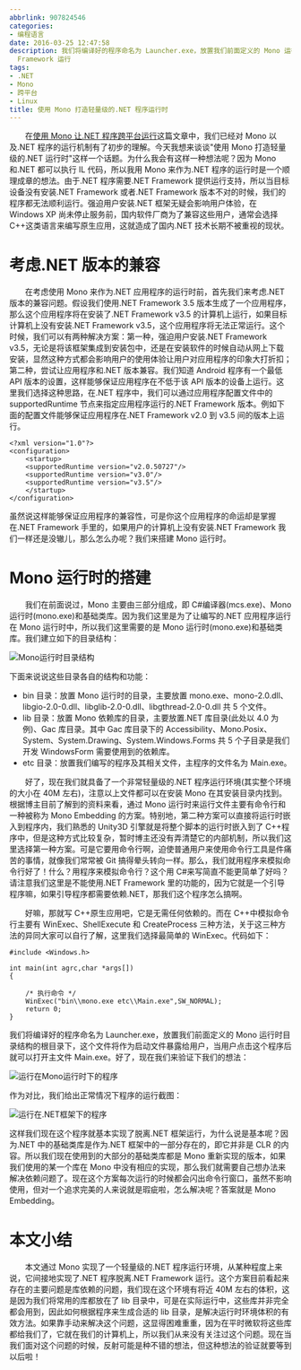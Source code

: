 ```yaml
---
abbrlink: 907824546
categories:
- 编程语言
date: 2016-03-25 12:47:58
description: 我们将编译好的程序命名为 Launcher.exe，放置我们前面定义的 Mono 运行时目录结构的根目录下，这个文件将作为启动文件暴露给用户，当用户点击这个程序后就可以打开主文件 Main.exe;因为 Mono 和.NET 都可以执行 IL 代码，所以我用 Mono 来作为.NET 程序的运行时是一个顺理成章的想法;本文通过 Mono 实现了一个轻量级的.NET 程序运行环境，从某种程度上来说，它间接地实现了.NET 程序脱离.NET
  Framework 运行
tags:
- .NET
- Mono
- 跨平台
- Linux
title: 使用 Mono 打造轻量级的.NET 程序运行时
---
```


&emsp;&emsp;在[使用 Mono 让.NET 程序跨平台运行](.)这篇文章中，我们已经对 Mono 以及.NET 程序的运行机制有了初步的理解。今天我想来谈谈"使用 Mono 打造轻量级的.NET 运行时"这样一个话题。为什么我会有这样一种想法呢？因为 Mono 和.NET 都可以执行 IL 代码，所以我用 Mono 来作为.NET 程序的运行时是一个顺理成章的想法。由于.NET 程序需要.NET Framework 提供运行支持，所以当目标设备没有安装.NET Framework 或者.NET Framework 版本不对的时候，我们的程序都无法顺利运行。强迫用户安装.NET 框架无疑会影响用户体验，在 Windows XP 尚未停止服务前，国内软件厂商为了兼容这些用户，通常会选择 C++这类语言来编写原生应用，这就造成了国内.NET 技术长期不被重视的现状。

<!--more-->
# 考虑.NET 版本的兼容
&emsp;&emsp;在考虑使用 Mono 来作为.NET 应用程序的运行时前，首先我们来考虑.NET 版本的兼容问题。假设我们使用.NET Framework 3.5 版本生成了一个应用程序，那么这个应用程序将在安装了.NET Framework v3.5 的计算机上运行，如果目标计算机上没有安装.NET Framework v3.5，这个应用程序将无法正常运行。这个时候，我们可以有两种解决方案：第一种，强迫用户安装.NET Framework v3.5，无论是将该框架集成到安装包中，还是在安装软件的时候自动从网上下载安装，显然这种方式都会影响用户的使用体验让用户对应用程序的印象大打折扣；第二种，尝试让应用程序和.NET 版本兼容。我们知道 Android 程序有一个最低 API 版本的设置，这样能够保证应用程序在不低于该 API 版本的设备上运行。这里我们选择这种思路，在.NET 程序中，我们可以通过应用程序配置文件中的 supportedRuntime 节点来指定应用程序运行的.NET Framework 版本。例如下面的配置文件能够保证应用程序在.NET Framework v2.0 到 v3.5 间的版本上运行。

```plain
<?xml version="1.0"?>
<configuration>
    <startup> 
    <supportedRuntime version="v2.0.50727"/>
    <supportedRuntime version="v3.0"/>
    <supportedRuntime version="v3.5"/>
    </startup>
</configuration>
```
虽然说这样能够保证应用程序的兼容性，可是你这个应用程序的命运却是掌握在.NET Framework 手里的，如果用户的计算机上没有安装.NET Framework 我们一样还是没辙儿，那么怎么办呢？我们来搭建 Mono 运行时。

# Mono 运行时的搭建
&emsp;&emsp;我们在前面说过，Mono 主要由三部分组成，即 C#编译器(mcs.exe)、Mono 运行时(mono.exe)和基础类库。因为我们这里是为了让编写的.NET 应用程序运行在 Mono 运行时中，所以我们这里需要的是 Mono 运行时(mono.exe)和基础类库。我们建立如下的目录结构：

![Mono运行时目录结构](https://ww1.sinaimg.cn/large/4c36074fly1fzixya9n45j20dz047t9c.jpg)

下面来说说这些目录各自的结构和功能：
* bin 目录：放置 Mono 运行时的目录，主要放置 mono.exe、mono-2.0.dll、libgio-2.0-0.dll、libglib-2.0-0.dll、libgthread-2.0-0.dll 共 5 个文件。
* lib 目录：放置 Mono 依赖库的目录，主要放置.NET 库目录(此处以 4.0 为例)、Gac 库目录。其中 Gac 库目录下的 Accessibility、Mono.Posix、System、System.Drawing、System.Windows.Forms 共 5 个子目录是我们开发 WindowsForm 需要使用到的依赖库。
* etc 目录：放置我们编写的程序及其相关文件，主程序的文件名为 Main.exe。

&emsp;&emsp;好了，现在我们就具备了一个非常轻量级的.NET 程序运行环境(其实整个环境的大小在 40M 左右)，注意以上文件都可以在安装 Mono 在其安装目录内找到。根据博主目前了解到的资料来看，通过 Mono 运行时来运行文件主要有命令行和一种被称为 Mono Embedding 的方案。特别地，第二种方案可以直接将运行时嵌入到程序内，我们熟悉的 Unity3D 引擎就是将整个脚本的运行时嵌入到了 C++程序中，但是这种方式比较复杂，暂时博主还没有弄清楚它的内部机制，所以我们这里选择第一种方案。可是它要用命令行啊，迫使普通用户来使用命令行工具是件痛苦的事情，就像我们常常被 Git 搞得晕头转向一样。那么，我们就用程序来模拟命令行好了！什么？用程序来模拟命令行？这个用 C#来写简直不能更简单了好吗？请注意我们这里是不能使用.NET Framework 里的功能的，因为它就是一个引导程序嘛，如果引导程序都需要依赖.NET，那我们这个程序怎么搞啊。

&emsp;&emsp;好嘛，那就写 C++原生应用吧，它是无需任何依赖的。而在 C++中模拟命令行主要有 WinExec、ShellExecute 和 CreateProcess 三种方法，关于这三种方法的异同大家可以自行了解，这里我们选择最简单的 WinExec。代码如下：
```plain
#include <Windows.h>

int main(int agrc,char *args[])
{

    /* 执行命令 */
    WinExec("bin\\mono.exe etc\\Main.exe",SW_NORMAL);
    return 0;
}
```
我们将编译好的程序命名为 Launcher.exe，放置我们前面定义的 Mono 运行时目录结构的根目录下，这个文件将作为启动文件暴露给用户，当用户点击这个程序后就可以打开主文件 Main.exe。好了，现在我们来验证下我们的想法：

![运行在Mono运行时下的程序](https://ww1.sinaimg.cn/large/4c36074fly1fzixbbzwmij20kb0dz0vk.jpg)

作为对比，我们给出正常情况下程序的运行截图：

![运行在.NET框架下的程序](https://ww1.sinaimg.cn/large/4c36074fly1fzix8asiluj20kv0gngoo.jpg)

这样我们现在这个程序就基本实现了脱离.NET 框架运行，为什么说是基本呢？因为.NET 中的基础类库是作为.NET 框架中的一部分存在的，即它并非是 CLR 的内容。所以我们现在使用到的大部分的基础类库都是 Mono 重新实现的版本，如果我们使用的某一个库在 Mono 中没有相应的实现，那么我们就需要自己想办法来解决依赖问题了。现在这个方案每次运行的时候都会闪出命令行窗口，虽然不影响使用，但对一个追求完美的人来说就是瑕疵啦，怎么解决呢？答案就是 Mono Embedding。

#  本文小结
&emsp;&emsp;本文通过 Mono 实现了一个轻量级的.NET 程序运行环境，从某种程度上来说，它间接地实现了.NET 程序脱离.NET Framework 运行。这个方案目前看起来存在的主要问题是库依赖的问题，我们现在这个环境有将近 40M 左右的体积，这是因为我们将常用的库都放在了 lib 目录中，可是在实际运行中，这些库并非完全都会用到，因此如何根据程序来生成合适的 lib 目录，是解决运行时环境体积的有效方法。如果靠手动来解决这个问题，这显得困难重重，因为在平时微软将这些库都给我们了，它就在我们的计算机上，所以我们从来没有关注过这个问题。现在当我们面对这个问题的时候，反射可能是种不错的想法，但这种想法的验证就要等到以后啦！